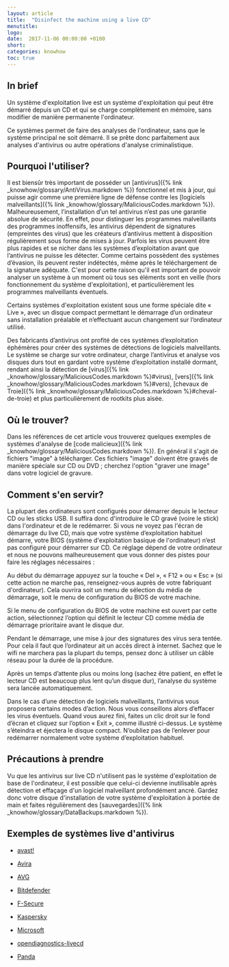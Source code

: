 ```yaml
---
layout: article
title:  "Disinfect the machine using a live CD"
menutitle:
logo:
date:  2017-11-06 00:00:00 +0100
short:
categories: knowhow
toc: true
---
```


## In brief
Un système d'exploitation live est un système d'exploitation qui peut être démarré depuis un CD et qui se charge complètement en mémoire, sans modifier de manière permanente l'ordinateur.

Ce systèmes permet de faire des analyses de l'ordinateur, sans que le système principal ne soit démarré. Il se prête donc parfaitement aux analyses d'antivirus ou autre opérations d'analyse criminalistique.

## Pourquoi l'utiliser?
Il est biensûr très important de posséder un [antivirus]({% link _knowhow/glossary/AntiVirus.markdown %}) fonctionnel et mis à jour, qui puisse agir comme une première ligne de défense contre les [logiciels malveillants]({% link _knowhow/glossary/MaliciousCodes.markdown %}). Malheureusement, l’installation d’un tel antivirus n’est pas une garantie absolue de sécurité. En effet, pour distinguer les programmes malveillants des programmes inoffensifs, les antivirus dépendent de signatures (empreintes des virus) que les créateurs d’antivirus mettent à disposition régulièrement sous forme de mises à jour. Parfois les virus peuvent être plus rapides et se nicher dans les systèmes d’exploitation avant que l’antivirus ne puisse les détecter. Comme certains possèdent des systèmes d’évasion, ils peuvent rester indétectés, même après le téléchargement de la signature adéquate. C'est pour cette raison qu'il est important de pouvoir analyser un système à un moment où tous ses éléments sont en veille (hors fonctionnement du système d'exploitation), et particulièrement les programmes malveillants éventuels.

Certains systèmes d'exploitation existent sous une forme spéciale dite « Live », avec un disque compact permettant le démarrage d’un ordinateur sans installation préalable et n’effectuant aucun changement sur l’ordinateur utilisé.

Des fabricants d’antivirus ont profité de ces systèmes d’exploitation éphémères pour créer des systèmes de détections de logiciels malveillants. Le système se charge sur votre ordinateur, charge l’antivirus et analyse vos disques durs tout en gardant votre système d’exploitation installé dormant, rendant ainsi la détection de [virus]({% link _knowhow/glossary/MaliciousCodes.markdown %}#virus), [vers]({% link _knowhow/glossary/MaliciousCodes.markdown %}#vers), [chevaux de Troie]({% link _knowhow/glossary/MaliciousCodes.markdown %}#cheval-de-troie) et plus particulièrement de rootkits plus aisée.

## Où le trouver?
Dans les références de cet article vous trouverez quelques exemples de systèmes d'analyse de [code malicieux]({% link _knowhow/glossary/MaliciousCodes.markdown %}). En général il s'agit de fichiers "image" à télécharger. Ces fichiers "image" doivent être gravés de manière spéciale sur CD ou DVD ; cherchez l'option "graver une image" dans votre logiciel de gravure.

## Comment s'en servir?
La plupart des ordinateurs sont configurés pour démarrer depuis le lecteur CD ou les sticks USB. Il suffira donc d'introduire le CD gravé (voire le stick) dans l'ordinateur et de le redémarrer. Si vous ne voyez pas l'écran de démarrage du live CD, mais que votre système d’exploitation habituel démarre, votre BIOS (système d'exploitation basique de l'ordinateur) n’est pas configuré pour démarrer sur CD. Ce réglage dépend de votre ordinateur et nous ne pouvons malheureusement que vous donner des pistes pour faire les réglages nécessaires :

Au début du démarrage appuyez sur la touche « Del », « F12 » ou « Esc » (si cette action ne marche pas, renseignez-vous auprès de votre fabriquant d'ordinateur). Cela ouvrira soit un menu de sélection du média de démarrage, soit le menu de configuration du BIOS de votre machine.

Si le menu de configuration du BIOS de votre machine est ouvert par cette action, sélectionnez l’option qui définit le lecteur CD comme média de démarrage prioritaire avant le disque dur.

Pendant le démarrage, une mise à jour des signatures des virus sera tentée. Pour cela il faut que l’ordinateur ait un accès direct à internet. Sachez que le wifi ne marchera pas la plupart du temps, pensez donc à utiliser un câble réseau pour la durée de la procédure.

Après un temps d’attente plus ou moins long (sachez être patient, en effet le lecteur CD est beaucoup plus lent qu’un disque dur), l’analyse du système sera lancée automatiquement.

Dans le cas d’une détection de logiciels malveillants, l’antivirus vous proposera certains modes d’action. Nous vous conseillons alors d’effacer les virus éventuels. Quand vous aurez fini, faites un clic droit sur le fond d’écran et cliquez sur l’option « Exit », comme illustré ci-dessus. Le système s’éteindra et éjectera le disque compact. N’oubliez pas de l’enlever pour redémarrer normalement votre système d’exploitation habituel.

## Précautions à prendre
Vu que les antivirus sur live CD n'utilisent pas le système d'exploitation de base de l'ordinateur, il est possible que celui-ci devienne inutilisable après détection et effaçage d'un logiciel malveillant profondément ancré. Gardez donc votre disque d'installation de votre système d'exploitation à portée de main et faites régulièrement des [sauvegardes]({% link _knowhow/glossary/DataBackups.markdown %}).

## Exemples de systèmes live d'antivirus

- [avast!](https://forum.avast.com/index.php?board=6.0)

- [Avira](https://www.avira.com/en/download/product/avira-rescue-system)

- [AVG](https://www.avg.com/en-us/rescue-cd-business-edition)

- [Bitdefender](https://forum.bitdefender.com/index.php?/topic/16602-using-the-bitdefender-rescue-cd/)

- [F-Secure](https://www.f-secure.com/en/web/home_global/support-tools)

- [Kaspersky](https://forum.kaspersky.com/index.php?/forum/159-kaspersky-rescue-disk/)

- [Microsoft](https://support.microsoft.com/fr-fr/help/17466/windows-defender-offline-help-protect-my-pc)

- [opendiagnostics-livecd](https://sourceforge.net/projects/opendiagnostics/)

- [Panda](https://www.pandasecurity.com/mediacenter/?ref=mc_research)